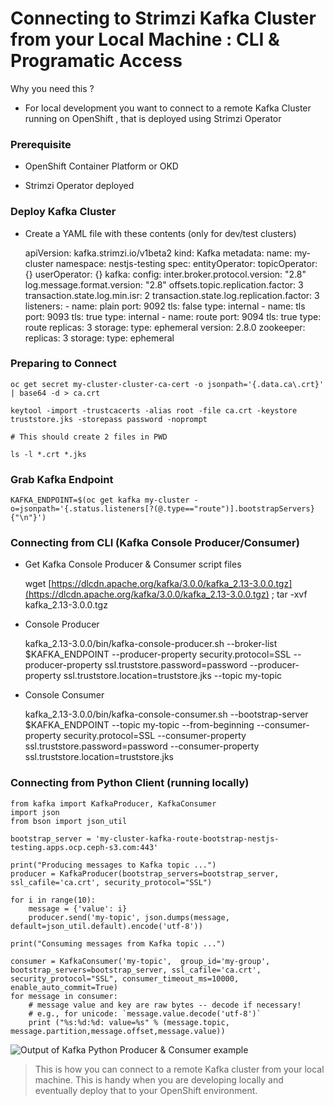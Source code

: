 
# Connecting to Strimzi Kafka Cluster from your Local Machine : CLI & Programatic Access

Why you need this ?

* For local development you want to connect to a remote Kafka Cluster running on OpenShift , that is deployed using Strimzi Operator

### Prerequisite

* OpenShift Container Platform or OKD

* Strimzi Operator deployed

### **Deploy Kafka Cluster**

* Create a YAML file with these contents (only for dev/test clusters)

    apiVersion: kafka.strimzi.io/v1beta2
    kind: Kafka
    metadata:
      name: my-cluster
      namespace: nestjs-testing
    spec:
      entityOperator:
        topicOperator: {}
        userOperator: {}
      kafka:
        config:
          inter.broker.protocol.version: "2.8"
          log.message.format.version: "2.8"
          offsets.topic.replication.factor: 3
          transaction.state.log.min.isr: 2
          transaction.state.log.replication.factor: 3
        listeners:
        - name: plain
          port: 9092
          tls: false
          type: internal
        - name: tls
          port: 9093
          tls: true
          type: internal
        - name: route
          port: 9094
          tls: true
          type: route
        replicas: 3
        storage:
          type: ephemeral
        version: 2.8.0
      zookeeper:
        replicas: 3
        storage:
          type: ephemeral

### Preparing to Connect

    oc get secret my-cluster-cluster-ca-cert -o jsonpath='{.data.ca\.crt}' | base64 -d > ca.crt

    keytool -import -trustcacerts -alias root -file ca.crt -keystore truststore.jks -storepass password -noprompt

    # This should create 2 files in PWD

    ls -l *.crt *.jks

### Grab Kafka Endpoint

    KAFKA_ENDPOINT=$(oc get kafka my-cluster -o=jsonpath='{.status.listeners[?(@.type=="route")].bootstrapServers}{"\n"}')

### Connecting from CLI (Kafka Console Producer/Consumer)

* Get Kafka Console Producer & Consumer script files

    wget [https://dlcdn.apache.org/kafka/3.0.0/kafka_2.13-3.0.0.tgz](https://dlcdn.apache.org/kafka/3.0.0/kafka_2.13-3.0.0.tgz) ; tar -xvf kafka_2.13-3.0.0.tgz

* Console Producer

    kafka_2.13-3.0.0/bin/kafka-console-producer.sh --broker-list $KAFKA_ENDPOINT --producer-property security.protocol=SSL --producer-property ssl.truststore.password=password --producer-property ssl.truststore.location=truststore.jks --topic my-topic

* Console Consumer

    kafka_2.13-3.0.0/bin/kafka-console-consumer.sh --bootstrap-server $KAFKA_ENDPOINT --topic my-topic --from-beginning  --consumer-property security.protocol=SSL --consumer-property ssl.truststore.password=password --consumer-property ssl.truststore.location=truststore.jks

### Connecting from Python Client (running locally)

```
from kafka import KafkaProducer, KafkaConsumer
import json
from bson import json_util

bootstrap_server = 'my-cluster-kafka-route-bootstrap-nestjs-testing.apps.ocp.ceph-s3.com:443'

print("Producing messages to Kafka topic ...")
producer = KafkaProducer(bootstrap_servers=bootstrap_server, ssl_cafile='ca.crt', security_protocol="SSL")

for i in range(10):
    message = {'value': i}
    producer.send('my-topic', json.dumps(message, default=json_util.default).encode('utf-8'))

print("Consuming messages from Kafka topic ...")

consumer = KafkaConsumer('my-topic',  group_id='my-group', bootstrap_servers=bootstrap_server, ssl_cafile='ca.crt', security_protocol="SSL", consumer_timeout_ms=10000, enable_auto_commit=True)
for message in consumer:
    # message value and key are raw bytes -- decode if necessary!
    # e.g., for unicode: `message.value.decode('utf-8')`
    print ("%s:%d:%d: value=%s" % (message.topic, message.partition,message.offset,message.value))
```

![Output of Kafka Python Producer & Consumer example](https://cdn-images-1.medium.com/max/2000/1*Is-Hc882G5EdnS4nb4vZFA.png)

> This is how you can connect to a remote Kafka cluster from your local machine. This is handy when you are developing locally and eventually deploy that to your OpenShift environment.
